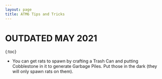```yaml
---
layout: page
title: ATM6 Tips and Tricks
---
```


# OUTDATED MAY 2021

{:toc}

* You can get rats to spawn by crafting a Trash Can and putting Cobblestone in it to generate Garbage Piles.  Put those in the dark (they will only spawn rats on them).